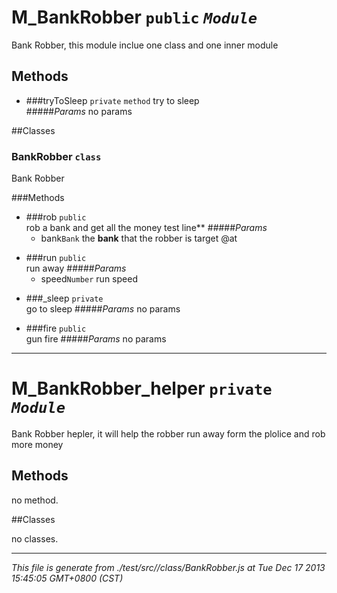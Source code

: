 M_BankRobber  `public`   *`Module`*
===================================
<!--module description-->
Bank Robber, this module inclue one class and one inner module  

<!-- methods -->
Methods
--------------------------------
<!-- start of method list -->
+ ###tryToSleep  `private` `method`
try to sleep  
#####*Params*<!--start of param list -->
no params
<!-- end of param list -->
<!--no method-->
<!-- end of method list -->
<!-- classes -->
##Classes
<!-- start of class list-->
### BankRobber `class`
<!-- class description -->
Bank Robber  
<!-- start of class method list -->
###Methods
+ ###rob  `public`    
rob a bank
         and get all the money
                 test line**
#####*Params*<!--start of param list -->
    + bank`Bank`  the **bank** that the robber is target @at
<!-- end of param list -->
+ ###run  `public`    
run away
#####*Params*<!--start of param list -->
    + speed`Number`  run speed
<!-- end of param list -->
+ ###_sleep   `private`   
go to sleep
#####*Params*<!--start of param list -->
no params
<!-- end of param list -->
+ ###fire  `public`    
gun fire
#####*Params*<!--start of param list -->
no params
<!-- end of param list -->
<!-- end of class method list -->

---
<!-- end of  class list-->
M_BankRobber_helper   `private`  *`Module`*
===================================
<!--module description-->
Bank Robber hepler, it will help the robber run away 
      form the plolice and rob more money  

<!-- methods -->
Methods
--------------------------------
<!-- start of method list -->
<!--no method-->
no method.
<!-- end of method list -->
<!-- classes -->
##Classes
<!-- start of class list-->
no classes.

---
<!-- end of  class list-->

<!-- start of class list-->




*This file is generate from ./test/src//class/BankRobber.js at Tue Dec 17 2013 15:45:05 GMT+0800 (CST)*